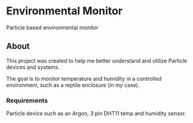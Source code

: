 # Environmental Monitor
Particle based environmental monitor

## About
This project was created to help me better understand and utilize Particle devices and systems.

The goal is to monitor temperature and humidity in a controlled environment, such as a reptile enclosure (in my case).

### Requirements
Particle device such as an Argon, 3 pin DHT11 temp and humidity sensor.